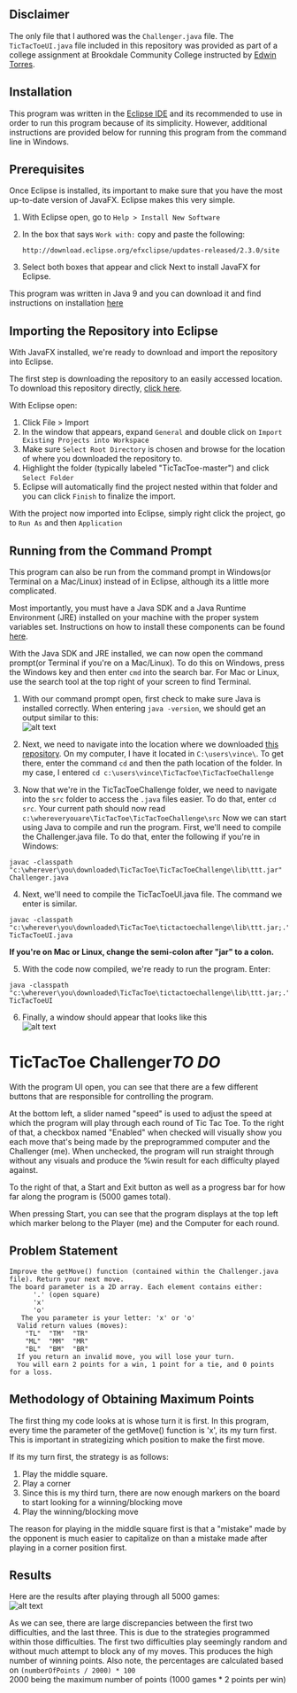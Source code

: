 ## Disclaimer
The only file that I authored was the `Challenger.java` file. The `TicTacToeUI.java` file included in this repository was provided as part of a college assignment at Brookdale Community College instructed by [Edwin Torres](https://gitlab.com/CoachEd).

## Installation
This program was written in the [Eclipse IDE](http://www.eclipse.org/downloads/packages/release/Photon/RC3) and its recommended to use in order to run this program because of its simplicity. However, additional instructions are provided below for running this program from the command line in Windows.

## Prerequisites
Once Eclipse is installed, its important to make sure that you have the most up-to-date version of JavaFX. Eclipse makes this very simple. 

1. With Eclipse open, go to `Help > Install New Software` 

2. In the box that says `Work with:` copy and paste the following:
      ```
      http://download.eclipse.org/efxclipse/updates-released/2.3.0/site
      ``` 
3. Select both boxes that appear and click Next to install JavaFX for Eclipse.

This program was written in Java 9 and you can download it and find instructions on installation [here](http://www.oracle.com/technetwork/java/javase/downloads/index.html)

## Importing the Repository into Eclipse
With JavaFX installed, we're ready to download and import the repository into Eclipse.

The first step is downloading the repository to an easily accessed location. To download this repository directly, [click here](https://github.com/vincent-simpson/TicTacToe/archive/master.zip).  

With Eclipse open:
1. Click File > Import
2. In the window that appears, expand `General` and double click on `Import Existing Projects into Workspace`
3. Make sure `Select Root Directory` is chosen and browse for the location of where you downloaded the repository to. 
4. Highlight the folder (typically labeled "TicTacToe-master") and click `Select Folder`
5. Eclipse will automatically find the project nested within that folder and you can click `Finish` to finalize the import.

With the project now imported into Eclipse, simply right click the project, go to `Run As` and then `Application`

## Running from the Command Prompt
This program can also be run from the command prompt in Windows(or Terminal on a Mac/Linux) instead of in Eclipse, although its a little more complicated.  

Most importantly, you must have a Java SDK and a Java Runtime Environment (JRE) installed on your machine with the proper system variables set. Instructions on how to install these components can be found [here](http://www.oracle.com/technetwork/java/javase/downloads/index.html).  

With the Java SDK and JRE installed, we can now open the command prompt(or Terminal if you're on a Mac/Linux). To do this on Windows, press the Windows key and then enter `cmd` into the search bar. For Mac or Linux, use the search tool at the top right of your screen to find Terminal.  

1. With our command prompt open, first check to make sure Java is installed correctly. When entering `java -version`, we should get an output similar to this:  
![alt text](https://image.ibb.co/hOz6xy/checkjavaversion.png "Java version check")  

2. Next, we need to navigate into the location where we downloaded [this repository](https://github.com/vincent-simpson/TicTacToe/archive/master.zip). On my computer, I have it located in `C:\users\vince\`. To get there, enter the command `cd` and then the path location of the folder. In my case, I entered `cd c:\users\vince\TicTacToe\TicTacToeChallenge`  

3. Now that we're in the TicTacToeChallenge folder, we need to navigate into the `src` folder to access the `.java` files easier. To do that, enter `cd src`. Your current path should now read `c:\whereveryouare\TicTacToe\TicTacToeChallenge\src` Now we can start using Java to compile and run the program. First, we'll need to compile the Challenger.java file. To do that, enter the following if you're in Windows:  
```
javac -classpath "c:\wherever\you\downloaded\TicTacToe\TicTacToeChallenge\lib\ttt.jar" Challenger.java
```

4. Next, we'll need to compile the TicTacToeUI.java file. The command we enter is similar.
```
javac -classpath "c:\wherever\you\downloaded\TicTacToe\tictactoechallenge\lib\ttt.jar;." TicTacToeUI.java
```
**If you're on Mac or Linux, change the semi-colon after "jar" to a colon.**  

5. With the code now compiled, we're ready to run the program. Enter:
```
java -classpath "c:\wherever\you\downloaded\TicTacToe\tictactoechallenge\lib\ttt.jar;." TicTacToeUI
```
6. Finally, a window should appear that looks like this  
![alt text](https://i.imgur.com/646loGQ.png)




# TicTacToe Challenger***TO DO***

With the program UI open, you can see that there are a few different buttons that are responsible for controlling the program.  

At the bottom left, a slider named "speed" is used to adjust the speed at which the program will play through each round of Tic Tac Toe. To the right of that, a checkbox named "Enabled" when checked will visually show you each move that's being made by the preprogrammed computer and the Challenger (me). When unchecked, the program will run straight through without any visuals and produce the %win result for each difficulty played against.  

To the right of that, a Start and Exit button as well as a progress bar for how far along the program is (5000 games total).  

When pressing Start, you can see that the program displays at the top left which marker belong to the Player (me) and the Computer for each round. 

## Problem Statement 

```
Improve the getMove() function (contained within the Challenger.java file). Return your next move.  
The board parameter is a 2D array. Each element contains either:  
      '.' (open square)  
      'x'  
      'o'  
   The you parameter is your letter: 'x' or 'o'  
  Valid return values (moves):  
    "TL"  "TM"  "TR"   
    "ML"  "MM"  "MR"   
    "BL"  "BM"  "BR"  
  If you return an invalid move, you will lose your turn.  
  You will earn 2 points for a win, 1 point for a tie, and 0 points for a loss.
  ```
  ## Methodology of Obtaining Maximum Points
  The first thing my code looks at is whose turn it is first. In this program, every time the parameter of the getMove() function is 'x', its my turn first. This is important in strategizing which position to make the first move.  
  
  If its my turn first, the strategy is as follows:  
  1. Play the middle square.
  2. Play a corner
  3. Since this is my third turn, there are now enough markers on the board to start looking for a winning/blocking move
  4. Play the winning/blocking move  
  
  The reason for playing in the middle square first is that a "mistake" made by the opponent is much easier to capitalize on than a mistake made after playing in a corner position first.  
 
## Results
Here are the results after playing through all 5000 games:  
![alt text](https://i.imgur.com/Orv4DIC.png)  

As we can see, there are large discrepancies between the first two difficulties, and the last three. This is due to the strategies programmed within those difficulties. The first two difficulties play seemingly random and without much attempt to block any of my moves. This produces the high number of winning points. Also note, the percentages are calculated based on `(numberOfPoints / 2000) * 100`  
2000 being the maximum number of points (1000 games * 2 points per win)
